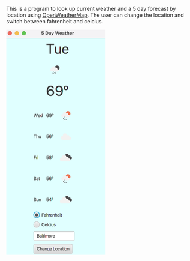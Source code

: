 This is a program to look up current weather and a 5 day forecast by location using 
[OpenWeatherMap](https://openweathermap.org).
The user can change the location and switch between fahrenheit and celcius.

<img src="/screenshots/WeatherApplication.png" width=265 height=600 align=center>



